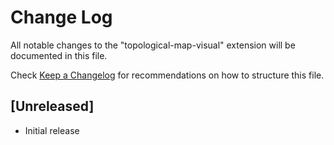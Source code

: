# Change Log

All notable changes to the "topological-map-visual" extension will be documented in this file.

Check [Keep a Changelog](http://keepachangelog.com/) for recommendations on how to structure this file.

## [Unreleased]

- Initial release